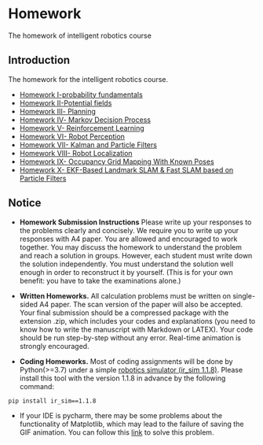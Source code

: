 # Homework
The homework of intelligent robotics course

## Introduction 

The homework for the intelligent robotics course.

- [Homework Ⅰ-probability fundamentals](https://github.com/Intelligent-Robot-Course/Homework/tree/main/hw1)
- [Homework Ⅱ-Potential fields](https://github.com/Intelligent-Robot-Course/Homework/tree/main/hw2)
- [Homework Ⅲ- Planning](https://github.com/Intelligent-Robot-Course/Homework/tree/main/hw3)
- [Homework Ⅳ- Markov Decision Process](https://github.com/Intelligent-Robot-Course/Homework/tree/main/hw4)
- [Homework V- Reinforcement Learning](https://github.com/Intelligent-Robot-Course/Homework/tree/main/hw5)
- [Homework VI- Robot Perception](https://github.com/Intelligent-Robot-Course/Homework/tree/main/hw6)
- [Homework VII- Kalman and Particle Filters](https://github.com/Intelligent-Robot-Course/Homework/blob/main/hw7/readme_1D_kalman_and_particle_filter.md)
- [Homework VIII- Robot Localization](https://github.com/Intelligent-Robot-Course/Homework/blob/main/hw7/readme.md)
- [Homework IX- Occupancy Grid Mapping With Known Poses](https://github.com/Intelligent-Robot-Course/Homework/tree/main/hw8)
- [Homework X- EKF-Based Landmark SLAM & Fast SLAM based on Particle Filters](https://github.com/Intelligent-Robot-Course/Homework/tree/main/hw9)

## Notice

- **Homework Submission Instructions** Please write up your responses to the problems clearly and concisely. We require you to write up your responses with A4 paper. You are allowed and encouraged to work together. You may discuss the homework to understand the problem and reach a solution in groups. However, each student must write down the solution independently. You must understand the solution well enough in order to reconstruct it by yourself. (This is for your own benefit: you have to take the examinations alone.)

- **Written Homeworks.** All calculation problems must be written on single-sided A4 paper. The scan version of the paper will also be accepted. Your final submission should be a compressed package with the extension .zip, which includes your codes and explanations (you need to know how to write the manuscript with Markdown or LATEX). Your code should be run step-by-step without any error. Real-time animation is strongly encouraged. 

- **Coding Homeworks.** Most of coding assignments will be done by Python(>=3.7) under a simple [robotics simulator (ir_sim 1.1.8)](https://github.com/hanruihua/ir_sim). Please install this tool with the version 1.1.8 in advance by the following command:

```
pip install ir_sim==1.1.8
```

- If your IDE is pycharm, there may be some problems about the functionality of Matplotlib, which may lead to the failure of saving the GIF animation. You can follow this [link](https://blog.csdn.net/Weiai_520/article/details/106437605) to solve this problem. 

